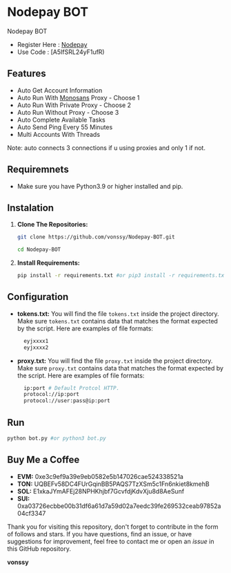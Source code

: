 # Nodepay BOT
Nodepay BOT

- Register Here : [Nodepay]([https://app.nodepay.ai/register?ref=ydqgY3hNlgl6KaD](https://app.nodepay.ai/register?ref=A5IfSRL24yF1ufR))
- Use Code : [A5IfSRL24yF1ufR)

## Features

  - Auto Get Account Information
  - Auto Run With [Monosans](https://raw.githubusercontent.com/monosans/proxy-list/main/proxies/all.txt) Proxy - Choose 1
  - Auto Run With Private Proxy - Choose 2
  - Auto Run Without Proxy - Choose 3
  - Auto Complete Available Tasks
  - Auto Send Ping Every 55 Minutes
  - Multi Accounts With Threads

Note: auto connects 3 connections if u using proxies and only 1 if not.

## Requiremnets

- Make sure you have Python3.9 or higher installed and pip.

## Instalation

1. **Clone The Repositories:**
   ```bash
   git clone https://github.com/vonssy/Nodepay-BOT.git
   ```
   ```bash
   cd Nodepay-BOT
   ```

2. **Install Requirements:**
   ```bash
   pip install -r requirements.txt #or pip3 install -r requirements.txt
   ```

## Configuration

- **tokens.txt:** You will find the file `tokens.txt` inside the project directory. Make sure `tokens.txt` contains data that matches the format expected by the script. Here are examples of file formats:
  ```bash
    eyjxxxx1
    eyjxxxx2
  ```

- **proxy.txt:** You will find the file `proxy.txt` inside the project directory. Make sure `proxy.txt` contains data that matches the format expected by the script. Here are examples of file formats:
  ```bash
    ip:port # Default Protcol HTTP.
    protocol://ip:port
    protocol://user:pass@ip:port
  ```

## Run

```bash
python bot.py #or python3 bot.py
```

## Buy Me a Coffee

- **EVM:** 0xe3c9ef9a39e9eb0582e5b147026cae524338521a
- **TON:** UQBEFv58DC4FUrGqinBB5PAQS7TzXSm5c1Fn6nkiet8kmehB
- **SOL:** E1xkaJYmAFEj28NPHKhjbf7GcvfdjKdvXju8d8AeSunf
- **SUI:** 0xa03726ecbbe00b31df6a61d7a59d02a7eedc39fe269532ceab97852a04cf3347

Thank you for visiting this repository, don't forget to contribute in the form of follows and stars.
If you have questions, find an issue, or have suggestions for improvement, feel free to contact me or open an *issue* in this GitHub repository.

**vonssy**
